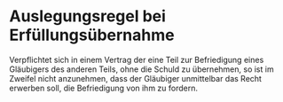 # Auslegungsregel bei Erfüllungsübernahme

Verpflichtet sich in einem Vertrag der eine Teil zur Befriedigung eines Gläubigers des anderen Teils, ohne die Schuld zu übernehmen, so ist im Zweifel nicht anzunehmen, dass der Gläubiger unmittelbar das Recht erwerben soll, die Befriedigung von ihm zu fordern. 

